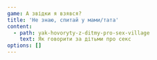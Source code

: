 ```yaml
---
game: А звідки я взявся?
title: 'Не знаю, спитай у мами/тата'
content:
  - path: yak-hovoryty-z-ditmy-pro-sex-village
    text: Як говорити за дітьми про секс
options: []
---
```


